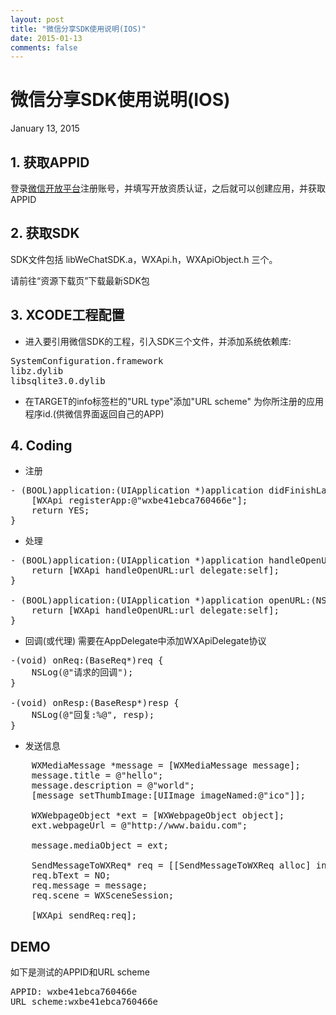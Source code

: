 ```yaml
---
layout: post
title: "微信分享SDK使用说明(IOS)"
date: 2015-01-13
comments: false
---
```

# 微信分享SDK使用说明(IOS)
January 13, 2015

## 1. 获取APPID
登录[微信开放平台](https://open.weixin.qq.com/)注册账号，并填写开放资质认证，之后就可以创建应用，并获取APPID

## 2. 获取SDK
SDK文件包括 libWeChatSDK.a，WXApi.h，WXApiObject.h 三个。

请前往“资源下载页”下载最新SDK包 

## 3. XCODE工程配置
* 进入要引用微信SDK的工程，引入SDK三个文件，并添加系统依赖库:

<pre>
SystemConfiguration.framework
libz.dylib
libsqlite3.0.dylib
</pre>
* 在TARGET的info标签栏的"URL type"添加"URL scheme" 为你所注册的应用程序id.(供微信界面返回自己的APP)

## 4. Coding
* 注册
<pre>
- (BOOL)application:(UIApplication *)application didFinishLaunchingWithOptions:(NSDictionary *)launchOptions {
    [WXApi registerApp:@"wxbe41ebca760466e"];
    return YES;
}
</pre>

* 处理
<pre>
- (BOOL)application:(UIApplication *)application handleOpenURL:(NSURL *)url {
    return [WXApi handleOpenURL:url delegate:self];
}

- (BOOL)application:(UIApplication *)application openURL:(NSURL *)url sourceApplication:(NSString *)sourceApplication annotation:(id)annotation {
    return [WXApi handleOpenURL:url delegate:self];
}
</pre>

* 回调(或代理)
需要在AppDelegate中添加WXApiDelegate协议
<pre>
-(void) onReq:(BaseReq*)req {
    NSLog(@"请求的回调");
}

-(void) onResp:(BaseResp*)resp {
    NSLog(@"回复:%@", resp);
}
</pre>

* 发送信息
<pre>
    WXMediaMessage *message = [WXMediaMessage message];
    message.title = @"hello";
    message.description = @"world";
    [message setThumbImage:[UIImage imageNamed:@"ico"]];
    
    WXWebpageObject *ext = [WXWebpageObject object];
    ext.webpageUrl = @"http://www.baidu.com";
    
    message.mediaObject = ext;
    
    SendMessageToWXReq* req = [[SendMessageToWXReq alloc] init];
    req.bText = NO;
    req.message = message;
    req.scene = WXSceneSession;
    
    [WXApi sendReq:req];
</pre>

## DEMO
如下是测试的APPID和URL scheme
<pre>
APPID: wxbe41ebca760466e
URL scheme:wxbe41ebca760466e
</pre>